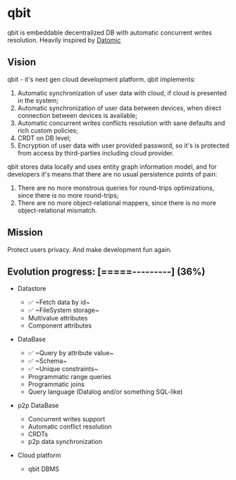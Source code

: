 # qbit
qbit is embeddable decentralized DB with automatic concurrent writes resolution. Heavily inspired by [Datomic](https://www.datomic.com/)

## Vision

qbit - it's next gen cloud development platform. qbit implements:
 1) Automatic synchronization of user data with cloud, if cloud is presented in the system;
 2) Automatic synchronization of user data between devices, when direct connection between devices is available;
 3) Automatic concurrent writes conflicts resolution with sane defaults and rich custom policies;
 4) CRDT on DB level;
 5) Encryption of user data with user provided password, so it's is protected from access by third-parties including cloud provider.
 
qbit stores data locally and uses entity graph information model, and for developers it's means that there are no usual persistence points of pain:
 1) There are no more monstrous queries for round-trips optimizations, since there is no more round-trips;
 2) There are no more object-relational mappers, since there is no more object-relational mismatch.
 
## Mission

Protect users privacy. And make development fun again.

## Evolution progress: [=====---------] (36%)

 * Datastore
   * :white_check_mark: ~Fetch data by id~
   * :white_check_mark: ~FileSystem storage~
   * Multivalue attributes
   * Component attributes
   
 * DataBase
   * :white_check_mark: ~Query by attribute value~
   * :white_check_mark: ~Schema~
   * :white_check_mark: ~Unique constraints~
   * Programmatic range queries
   * Programmatic joins
   * Query language (Datalog and/or something SQL-like)
   
 * p2p DataBase
   * Concurrent writes support
   * Automatic conflict resolution
   * CRDTs
   * p2p data synchronization
   
 * Cloud platform
   * qbit DBMS